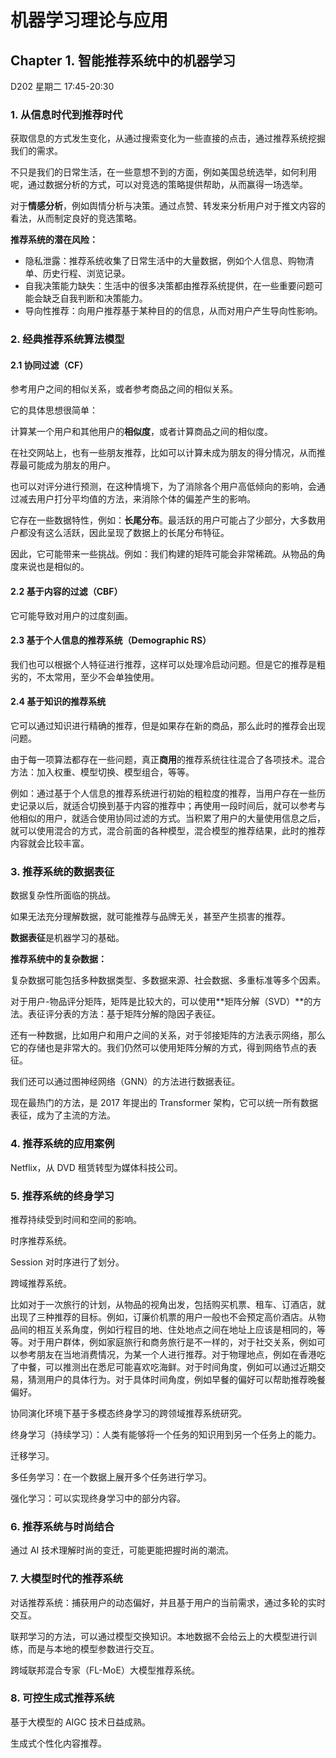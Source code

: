 # 机器学习理论与应用

## Chapter 1. 智能推荐系统中的机器学习

D202 星期二 17:45-20:30

### 1. 从信息时代到推荐时代

获取信息的方式发生变化，从通过搜索变化为一些直接的点击，通过推荐系统挖掘我们的需求。

不只是我们的日常生活，在一些意想不到的方面，例如美国总统选举，如何利用呢，通过数据分析的方式，可以对竞选的策略提供帮助，从而赢得一场选举。

对于**情感分析**，例如舆情分析与决策。通过点赞、转发来分析用户对于推文内容的看法，从而制定良好的竞选策略。

**推荐系统的潜在风险：**

- 隐私泄露：推荐系统收集了日常生活中的大量数据，例如个人信息、购物清单、历史行程、浏览记录。
- 自我决策能力缺失：生活中的很多决策都由推荐系统提供，在一些重要问题可能会缺乏自我判断和决策能力。
- 导向性推荐：向用户推荐基于某种目的的信息，从而对用户产生导向性影响。

### 2. 经典推荐系统算法模型

#### 2.1 协同过滤（CF）

参考用户之间的相似关系，或者参考商品之间的相似关系。

它的具体思想很简单：

计算某一个用户和其他用户的**相似度**，或者计算商品之间的相似度。

在社交网站上，也有一些朋友推荐，比如可以计算未成为朋友的得分情况，从而推荐最可能成为朋友的用户。

也可以对评分进行预测，在这种情境下，为了消除各个用户高低倾向的影响，会通过减去用户打分平均值的方法，来消除个体的偏差产生的影响。

它存在一些数据特性，例如：**长尾分布**。最活跃的用户可能占了少部分，大多数用户都没有这么活跃，因此呈现了数据上的长尾分布特征。

因此，它可能带来一些挑战。例如：我们构建的矩阵可能会非常稀疏。从物品的角度来说也是相似的。

#### 2.2 基于内容的过滤（CBF）

它可能导致对用户的过度刻画。

#### 2.3 基于个人信息的推荐系统（Demographic RS）

我们也可以根据个人特征进行推荐，这样可以处理冷启动问题。但是它的推荐是粗劣的，不太常用，至少不会单独使用。

#### 2.4 基于知识的推荐系统

它可以通过知识进行精确的推荐，但是如果存在新的商品，那么此时的推荐会出现问题。

由于每一项算法都存在一些问题，真正**商用**的推荐系统往往混合了各项技术。混合方法：加入权重、模型切换、模型组合，等等。

例如：通过基于个人信息的推荐系统进行初始的粗粒度的推荐，当用户存在一些历史记录以后，就适合切换到基于内容的推荐中；再使用一段时间后，就可以参考与他相似的用户，就适合使用协同过滤的方式。当积累了用户的大量使用信息之后，就可以使用混合的方式，混合前面的各种模型，混合模型的推荐结果，此时的推荐内容就会比较丰富。

### 3. 推荐系统的数据表征

数据复杂性所面临的挑战。

如果无法充分理解数据，就可能推荐与品牌无关，甚至产生损害的推荐。

**数据表征**是机器学习的基础。

**推荐系统中的复杂数据：**

复杂数据可能包括多种数据类型、多数据来源、社会数据、多重标准等多个因素。

对于用户-物品评分矩阵，矩阵是比较大的，可以使用**矩阵分解（SVD）**的方法。表征评分表的方法：基于矩阵分解的隐因子表征。

还有一种数据，比如用户和用户之间的关系，对于邻接矩阵的方法表示网络，那么它的存储也是非常大的。我们仍然可以使用矩阵分解的方式，得到网络节点的表征。

我们还可以通过图神经网络（GNN）的方法进行数据表征。

现在最热门的方法，是 2017 年提出的 Transformer 架构，它可以统一所有数据表征，成为了主流的方法。

### 4. 推荐系统的应用案例

Netflix，从 DVD 租赁转型为媒体科技公司。

### 5. 推荐系统的终身学习

推荐持续受到时间和空间的影响。

时序推荐系统。

Session 对时序进行了划分。

跨域推荐系统。

比如对于一次旅行的计划，从物品的视角出发，包括购买机票、租车、订酒店，就出现了三种推荐的目标。例如，订廉价机票的用户一般也不会预定高价酒店。从物品间的相互关系角度，例如行程目的地、住处地点之间在地址上应该是相同的，等等。对于用户群体，例如家庭旅行和商务旅行是不一样的，对于社交关系，例如可以参考朋友在当地消费情况，为某一个人进行推荐。对于物理地点，例如在香港吃了中餐，可以推测出在悉尼可能喜欢吃海鲜。对于时间角度，例如可以通过近期交易，猜测用户的具体行为。对于具体时间角度，例如早餐的偏好可以帮助推荐晚餐偏好。

协同演化环境下基于多模态终身学习的跨领域推荐系统研究。

终身学习（持续学习）：人类有能够将一个任务的知识用到另一个任务上的能力。

迁移学习。

多任务学习：在一个数据上展开多个任务进行学习。

强化学习：可以实现终身学习中的部分内容。

### 6. 推荐系统与时尚结合

通过 AI 技术理解时尚的变迁，可能更能把握时尚的潮流。

### 7. 大模型时代的推荐系统

对话推荐系统：捕获用户的动态偏好，并且基于用户的当前需求，通过多轮的实时交互。

联邦学习的方法，可以通过模型交换知识。本地数据不会给云上的大模型进行训练，而是与本地的模型参数进行交互。

跨域联邦混合专家（FL-MoE）大模型推荐系统。

### 8. 可控生成式推荐系统

基于大模型的 AIGC 技术日益成熟。

生成式个性化内容推荐。

